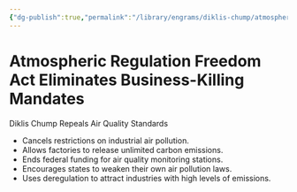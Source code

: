 ```yaml
---
{"dg-publish":true,"permalink":"/library/engrams/diklis-chump/atmospheric-regulation-freedom-act-eliminates-business-killing-mandates/","tags":["DC/Global-Destruction","DC/AS2"]}
---
```


# Atmospheric Regulation Freedom Act Eliminates Business-Killing Mandates
Diklis Chump Repeals Air Quality Standards
- Cancels restrictions on industrial air pollution.  
- Allows factories to release unlimited carbon emissions.  
- Ends federal funding for air quality monitoring stations.  
- Encourages states to weaken their own air pollution laws.  
- Uses deregulation to attract industries with high levels of emissions.
